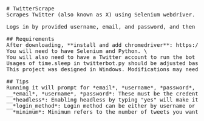 <pre>
# TwitterScrape
Scrapes Twitter (also known as X) using Selenium webdriver.<br />
Logs in by provided username, email, and password, and then goes to a provided search URL, giving date, statistics, and contents of any number of tweets associated with the search.

## Requirements
After downloading, **install and add chromedriver**: https://chromedriver.chromium.org/downloads.\
You will need to have Selenium and Python. \
You will also need to have a Twitter account to run the bot on. Run main.py and provide the details given.\
Usages of time.sleep in twitterbot.py should be adjusted based on your internet speed -- if the loading time is slower, then the sleep times need to be longer. \
This project was designed in Windows. Modifications may need to be made for Linux and others.  

## Tips
Running it will prompt for *email*, *username*, *password*, *headless*, *login_method*, *minimum*, and *query*.\
__*email*, *username*, *password*: These must be the credentials of **your twitter account**. It is recommended that you create a burner account for this. \
__*headless*: Enabling headless by typing "yes" will make it so the bot window is hidden from your desktop. Leaving headless as disabled will allow you to watch the process live.\
__*login_method*: Login method can be either by username or email. Username may be the quicker process but either should be fine.\
__*minimum*: Minimum refers to the number of tweets you want to scrape. Enter a whole number.
</pre>
